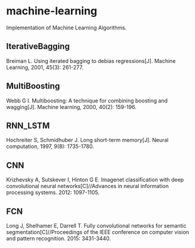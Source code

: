 # machine-learning
Implementation of Machine Learning Algorithms.

## IterativeBagging
Breiman L. Using iterated bagging to debias regressions[J]. Machine Learning, 2001, 45(3): 261-277.  

## MultiBoosting
Webb G I. Multiboosting: A technique for combining boosting and wagging[J]. Machine learning, 2000, 40(2): 159-196.  

## RNN_LSTM
Hochreiter S, Schmidhuber J. Long short-term memory[J]. Neural computation, 1997, 9(8): 1735-1780.

## CNN
Krizhevsky A, Sutskever I, Hinton G E. Imagenet classification with deep convolutional neural networks[C]//Advances in neural information processing systems. 2012: 1097-1105.

## FCN 
Long J, Shelhamer E, Darrell T. Fully convolutional networks for semantic segmentation[C]//Proceedings of the IEEE conference on computer vision and pattern recognition. 2015: 3431-3440.


